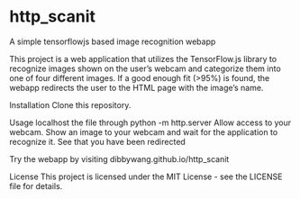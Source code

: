 # http_scanit
A simple tensorflowjs based image recognition webapp

This project is a web application that utilizes the TensorFlow.js library to recognize images shown on the user’s webcam and categorize them into one of four different images. If a good enough fit (>95%) is found, the webapp redirects the user to the HTML page with the image’s name.

Installation
Clone this repository.

Usage
localhost the file through 
  python -m http.server
Allow access to your webcam.
Show an image to your webcam and wait for the application to recognize it.
See that you have been redirected

Try the webapp by visiting 
  dibbywang.github.io/http_scanit

License
This project is licensed under the MIT License - see the LICENSE file for details.

